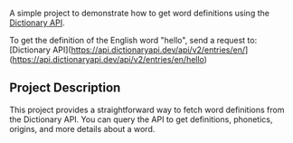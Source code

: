 A simple project to demonstrate how to get word definitions using the [Dictionary API](https://api.dictionaryapi.dev/api/v2/entries/en/<word>
).

To get the definition of the English word "hello", send a request to: [Dictionary API](https://api.dictionaryapi.dev/api/v2/entries/en/<word>](https://api.dictionaryapi.dev/api/v2/entries/en/hello)


## Project Description

This project provides a straightforward way to fetch word definitions from the Dictionary API. You can query the API to get definitions, phonetics, origins, and more details about a word.

